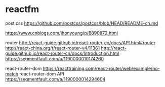 # reactfm


post css  https://github.com/postcss/postcss/blob/HEAD/README-cn.md


https://www.cnblogs.com/jhonyoung/p/8890872.html


router
http://react-guide.github.io/react-router-cn/docs/API.html#router
http://react-china.org/t/react-router-v4/11361
http://react-guide.github.io/react-router-cn/docs/Introduction.html
https://segmentfault.com/a/1190000010174260

react-router-dom
https://reacttraining.com/react-router/web/example/no-match
react-router-dom  API
https://segmentfault.com/a/1190000014294604
